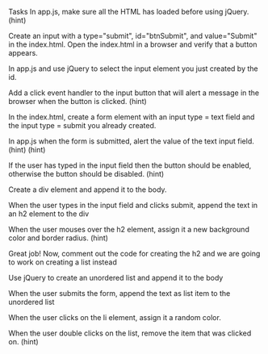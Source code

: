 Tasks
In app.js, make sure all the HTML has loaded before using jQuery. (hint)

Create an input with a type="submit", id="btnSubmit", and value="Submit" in the index.html. Open the index.html in a browser and verify that a button appears.

In app.js and use jQuery to select the input element you just created by the id.

Add a click event handler to the input button that will alert a message in the browser when the button is clicked. (hint)

In the index.html, create a form element with an input type = text field and the input type = submit you already created.

In app.js when the form is submitted, alert the value of the text input field. (hint) (hint)

If the user has typed in the input field then the button should be enabled, otherwise the button should be disabled. (hint)

Create a div element and append it to the body.

When the user types in the input field and clicks submit, append the text in an h2 element to the div

When the user mouses over the h2 element, assign it a new background color and border radius. (hint)

Great job! Now, comment out the code for creating the h2 and we are going to work on creating a list instead

Use jQuery to create an unordered list and append it to the body

When the user submits the form, append the text as list item to the unordered list

When the user clicks on the li element, assign it a random color.

When the user double clicks on the list, remove the item that was clicked on. (hint)